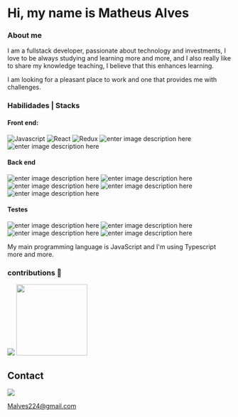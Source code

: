<h1>  
Hi, my name is Matheus Alves</h1>

<h3> About me </h3>
<p>
I am a fullstack developer, passionate about technology and investments, I love to be always studying and learning more and more, and I also really like to share my knowledge teaching, I believe that this enhances learning.
</p>

</p>
<p>
  
I am looking for a pleasant place to work and one that provides me with challenges.
</p>
<h3> Habilidades | Stacks </h3>

#### Front end:
![Javascript](https://camo.githubusercontent.com/aeddc848275a1ffce386dc81c04541654ca07b2c43bbb8ad251085c962672aea/68747470733a2f2f696d672e736869656c64732e696f2f62616467652f6a6176617363726970742d2532333332333333302e7376673f7374796c653d666f722d7468652d6261646765266c6f676f3d6a617661736372697074266c6f676f436f6c6f723d253233463744463145) ![React](https://camo.githubusercontent.com/ab4c3c731a174a63df861f7b118d6c8a6c52040a021a552628db877bd518fe84/68747470733a2f2f696d672e736869656c64732e696f2f62616467652f72656163742d2532333230323332612e7376673f7374796c653d666f722d7468652d6261646765266c6f676f3d7265616374266c6f676f436f6c6f723d253233363144414642) ![Redux](https://camo.githubusercontent.com/6908bc5919e46cd787b8e5117f092f5ed37da82e8bd602e6339060ea0fff722c/68747470733a2f2f696d672e736869656c64732e696f2f62616467652f52656475782d3539334438383f7374796c653d666f722d7468652d6261646765266c6f676f3d7265647578266c6f676f436f6c6f723d7768697465) ![enter image description here](https://camo.githubusercontent.com/3b6a8738e61fa45620ed11c4ccf4211f4748f0223dbff4c417e233b2d87d4bfd/68747470733a2f2f696d672e736869656c64732e696f2f62616467652f436f6e74657874206170692d4332313332353f7374796c653d666f722d7468652d6261646765) ![enter image description here](https://camo.githubusercontent.com/b13ed67c809178963ce9d538175b02649800772be1ce0cb02da5879e5614e236/68747470733a2f2f696d672e736869656c64732e696f2f62616467652f426f6f7473747261702d3536334437433f7374796c653d666f722d7468652d6261646765266c6f676f3d626f6f747374726170266c6f676f436f6c6f723d7768697465)

#### Back end

![enter image description here](https://camo.githubusercontent.com/a1eae878fdd3d1c1b687992ca74e5cac85f4b68e60a6efaa7bc8dc9883b71229/68747470733a2f2f696d672e736869656c64732e696f2f62616467652f4e6f64652e6a732d3333393933333f7374796c653d666f722d7468652d6261646765266c6f676f3d6e6f6465646f746a73266c6f676f436f6c6f723d7768697465) ![enter image description here](https://camo.githubusercontent.com/6cf9abe9d706421df40ff4feff208a5728df2b77f9eb21f24d09df00a0d69203/68747470733a2f2f696d672e736869656c64732e696f2f62616467652f547970655363726970742d3030374143433f7374796c653d666f722d7468652d6261646765266c6f676f3d74797065736372697074266c6f676f436f6c6f723d7768697465) ![enter image description here](https://camo.githubusercontent.com/1e96a225d2e75cf5578903cd85bc832c26616e64ae43196d5a7edfbadc318d1f/68747470733a2f2f696d672e736869656c64732e696f2f62616467652f457870726573732e6a732d4545453f7374796c653d666f722d7468652d6261646765266c6f676f3d65787072657373266c6f676f436f6c6f723d323232) ![enter image description here](https://camo.githubusercontent.com/6c50eb6f911b1bcb4c0b790fb5e908bf896c525685839fa802c41349dcd1c8bf/68747470733a2f2f696d672e736869656c64732e696f2f62616467652f53657175656c697a652d3532423045373f7374796c653d666f722d7468652d6261646765266c6f676f3d53657175656c697a65266c6f676f436f6c6f723d7768697465) ![enter image description here](https://camo.githubusercontent.com/df058817d52a20b36a4365cb4973a9702bebb289722f2f1de7a6e7ffc950d4dc/68747470733a2f2f696d672e736869656c64732e696f2f62616467652f6d7973716c2d6437366632613f7374796c653d666f722d7468652d6261646765266c6f676f3d6d7973716c266c6f676f436f6c6f723d7768697465)  

#### Testes 
![enter image description here](https://camo.githubusercontent.com/8123b8b08e52c2f4c1226c9c876199a2a39ca86e30a1820c96d4cf29ad306e7c/68747470733a2f2f696d672e736869656c64732e696f2f62616467652f4a6573742d3065376230633f7374796c653d666f722d7468652d6261646765266c6f676f3d6a657374266c6f676f436f6c6f723d7768697465) ![enter image description here](https://camo.githubusercontent.com/6fe498dfa70e4536cc46563b07b45425937dffc1cd5433771cdd0a4770928cac/68747470733a2f2f696d672e736869656c64732e696f2f62616467652f4d6f6368612d3844363734383f7374796c653d666f722d7468652d6261646765266c6f676f3d4d6f636861266c6f676f436f6c6f723d7768697465) ![enter image description here](https://camo.githubusercontent.com/3c6e596d244ccb5b491bad3c050bb238eace57fc78243db4e48a3b7e21dc7aa7/68747470733a2f2f696d672e736869656c64732e696f2f62616467652f636861692d4133303730313f7374796c653d666f722d7468652d6261646765266c6f676f3d63686169266c6f676f436f6c6f723d7768697465) ![enter image description here](https://camo.githubusercontent.com/ff64759081e183bbd02c6f361d804594860d8d7e469bc51d3502ba5883fa0a5c/68747470733a2f2f696d672e736869656c64732e696f2f62616467652f73696e6f6e2e6a732d3930454539303f7374796c653d666f722d7468652d6261646765) 
<p>
  
My main programming language is JavaScript and I'm using Typescript more and more.
</p>
<h3> contributions &#127922;
 </h3>

<img src="https://github-readme-stats.vercel.app/api?username=malves224&include_all_commits=true&count_private=true&show_icons=true&line_height=20&title_color=7A7ADB&icon_color=2234AE&text_color=D3D3D3&bg_color=0,000000,130F40">
<img height="160em" src="https://github-readme-stats.vercel.app/api/top-langs/?username=malves224&layout=compact&langs_count=7&title_color=7A7ADB&icon_color=2234AE&text_color=D3D3D3&bg_color=0,000000,130F40"/>

<h2> Contact </h2>
  <a href="https://www.linkedin.com/in/mthsalves//">
    <img src="https://img.shields.io/badge/LinkedIn-%230077B5.svg?&style=flat-square&logo=linkedin&logoColor=white">
  </a>

<a href = "mailto: Malves224@gmail.com">Malves224@gmail.com</a>
